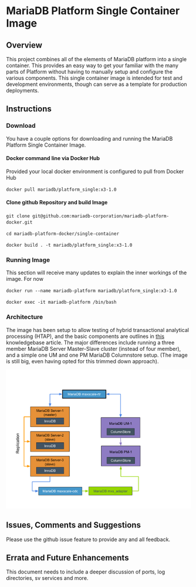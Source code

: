 # MariaDB Platform Single Container Image
## Overview

This project combines all of the elements of MariaDB platform into a single container.  This provides an easy way to get your familiar with the many parts of Platform without having to manually setup and configure the various components. This single container image is intended for test and development environments, though can serve as a template for production deployments.

## Instructions


### Download
You have a couple options for downloading and running the MariaDB Platform Single Container Image.

#### Docker command line via Docker Hub
Provided your local docker environment is configured to pull from Docker Hub

`docker pull mariadb/platform_single:x3-1.0`

#### Clone github Repository and build Image

`git clone git@github.com:mariadb-corporation/mariadb-platform-docker.git`

`cd mariadb-platform-docker/single-container`

`docker build . -t mariadb/platform_single:x3-1.0`

### Running Image
This section will receive many updates to explain the inner workings of the image.  For now

`docker run --name mariadb-platform mariadb/platform_single:x3-1.0`

`docker exec -it mariadb-platform /bin/bash`

### Architecture
The image has been setup to allow testing of hybrid transactional analytical processing (HTAP), and the basic components are outlines in [this](https://mariadb.com/kb/en/library/sample-platform-x3-implementation-for-transactional-and-analytical-workloads/) knowledgebase article. The major differences include running a three member MariaDB Server Master-Slave cluster (instead of four member), and a simple one UM and one PM MariaDB Columnstore setup.  (The image is still big, even having opted for this trimmed down approach).

![Single Container Architecture Diagram](images/single-container-architecture.png)

## Issues, Comments and Suggestions

Please use the github issue feature to provide any and all feedback.

## Errata and Future Enhancements

This document needs to include a deeper discussion of ports, log directories, sv services and more.